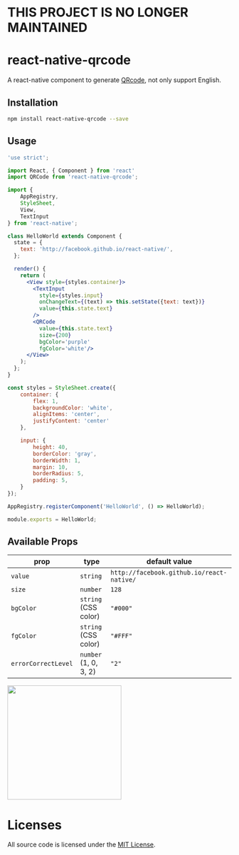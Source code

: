 # THIS PROJECT IS NO LONGER MAINTAINED

# react-native-qrcode
A react-native component to generate [QRcode](http://en.wikipedia.org/wiki/QR_code), not only support English.

## Installation
```sh
npm install react-native-qrcode --save
```
## Usage
```jsx
'use strict';

import React, { Component } from 'react'
import QRCode from 'react-native-qrcode';

import {
    AppRegistry,
    StyleSheet,
    View,
    TextInput
} from 'react-native';

class HelloWorld extends Component {
  state = {
    text: 'http://facebook.github.io/react-native/',
  };

  render() {
    return (
      <View style={styles.container}>
        <TextInput
          style={styles.input}
          onChangeText={(text) => this.setState({text: text})}
          value={this.state.text}
        />
        <QRCode
          value={this.state.text}
          size={200}
          bgColor='purple'
          fgColor='white'/>
      </View>
    );
  };
}

const styles = StyleSheet.create({
    container: {
        flex: 1,
        backgroundColor: 'white',
        alignItems: 'center',
        justifyContent: 'center'
    },

    input: {
        height: 40,
        borderColor: 'gray',
        borderWidth: 1,
        margin: 10,
        borderRadius: 5,
        padding: 5,
    }
});

AppRegistry.registerComponent('HelloWorld', () => HelloWorld);

module.exports = HelloWorld;
```
## Available Props

prop                | type                 | default value
--------------------|----------------------|--------------
`value`             | `string`             | `http://facebook.github.io/react-native/`
`size`              | `number`             | `128`
`bgColor`           | `string` (CSS color) | `"#000"`
`fgColor`           | `string` (CSS color) | `"#FFF"`
`errorCorrectLevel` | `number` (1, 0, 3, 2)| `"2"`


<img src='qrcode.png' height = '256' width = '256'/>

# Licenses

All source code is licensed under the [MIT License](https://github.com/cssivision/react-native-qrcode/blob/master/LICENSE).
